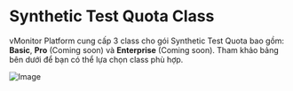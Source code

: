 # Synthetic Test Quota Class

vMonitor Platform cung cấp 3 class cho gói Synthetic Test Quota bao gồm: **Basic**, **Pro** (Coming soon) và **Enterprise** (Coming soon). Tham khảo bảng bên dưới để bạn có thể lựa chọn class phù hợp.

![Image](https://github.com/vngcloud/docs/blob/main/Vietnamese/.gitbook/assets/image%20(29)%20(1).png?raw=true)
